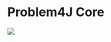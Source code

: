 # Problem4J Core

[![](https://jitpack.io/v/malczuuu/problem4j-core.svg)](https://jitpack.io/#malczuuu/problem4j-core)
